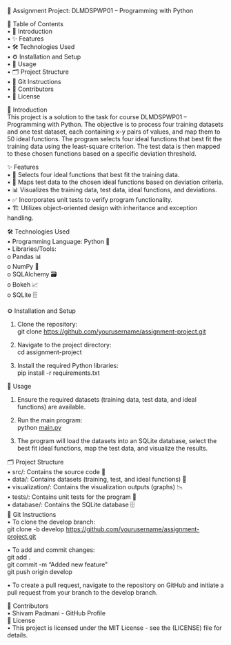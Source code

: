 <p class="has-line-data" data-line-start="0" data-line-end="1">📘 Assignment Project: DLMDSPWP01 – Programming with Python</p>
<p class="has-line-data" data-line-start="2" data-line-end="12">📑 Table of Contents<br>
•   📄 Introduction<br>
•   ✨ Features<br>
•   🛠 Technologies Used<br>
•   ⚙️ Installation and Setup<br>
•   🚀 Usage<br>
•   🗂 Project Structure<br>
•   🌱 Git Instructions<br>
•   👤 Contributors<br>
•   📜 License</p>
<p class="has-line-data" data-line-start="13" data-line-end="15">📄 Introduction<br>
This project is a solution to the task for course DLMDSPWP01 – Programming with Python. The objective is to process four training datasets and one test dataset, each containing x-y pairs of values, and map them to 50 ideal functions. The program selects four ideal functions that best fit the training data using the least-square criterion. The test data is then mapped to these chosen functions based on a specific deviation threshold.</p>
<p class="has-line-data" data-line-start="16" data-line-end="22">✨ Features<br>
•   🎯 Selects four ideal functions that best fit the training data.<br>
•   🔗 Maps test data to the chosen ideal functions based on deviation criteria.<br>
•   📊 Visualizes the training data, test data, ideal functions, and deviations.<br>
•   ✅ Incorporates unit tests to verify program functionality.<br>
•   🏗 Utilizes object-oriented design with inheritance and exception handling.</p>
<p class="has-line-data" data-line-start="23" data-line-end="31">🛠 Technologies Used<br>
•   Programming Language: Python 🐍<br>
•   Libraries/Tools:<br>
o   Pandas 📊<br>
o   NumPy 🔢<br>
o   SQLAlchemy 🗃<br>
o   Bokeh 📈<br>
o   SQLite 🗄</p>
<p class="has-line-data" data-line-start="32" data-line-end="33">⚙️ Installation and Setup</p>
<ol>
<li class="has-line-data" data-line-start="33" data-line-end="36">
<p class="has-line-data" data-line-start="33" data-line-end="35">Clone the repository:<br>
git clone <a href="https://github.com/yourusername/assignment-project.git">https://github.com/yourusername/assignment-project.git</a></p>
</li>
<li class="has-line-data" data-line-start="36" data-line-end="39">
<p class="has-line-data" data-line-start="36" data-line-end="38">Navigate to the project directory:<br>
cd assignment-project</p>
</li>
<li class="has-line-data" data-line-start="39" data-line-end="41">
<p class="has-line-data" data-line-start="39" data-line-end="41">Install the required Python libraries:<br>
pip install -r requirements.txt</p>
</li>
</ol>
<p class="has-line-data" data-line-start="43" data-line-end="44">🚀 Usage</p>
<ol>
<li class="has-line-data" data-line-start="44" data-line-end="46">
<p class="has-line-data" data-line-start="44" data-line-end="45">Ensure the required datasets (training data, test data, and ideal functions) are available.</p>
</li>
<li class="has-line-data" data-line-start="46" data-line-end="49">
<p class="has-line-data" data-line-start="46" data-line-end="48">Run the main program:<br>
python <a href="http://main.py">main.py</a></p>
</li>
<li class="has-line-data" data-line-start="49" data-line-end="51">
<p class="has-line-data" data-line-start="49" data-line-end="50">The program will load the datasets into an SQLite database, select the best fit ideal functions, map the test data, and visualize the results.</p>
</li>
</ol>
<p class="has-line-data" data-line-start="51" data-line-end="60">🗂 Project Structure<br>
•   src/: Contains the source code 📂<br>
•   data/: Contains datasets (training, test, and ideal functions) 📁<br>
•   visualization/: Contains the visualization outputs (graphs) 📉<br>
•   tests/: Contains unit tests for the program 🧪<br>
•   database/: Contains the SQLite database 🗄<br>
🌱 Git Instructions<br>
•   To clone the develop branch:<br>
git clone -b develop <a href="https://github.com/yourusername/assignment-project.git">https://github.com/yourusername/assignment-project.git</a></p>
<p class="has-line-data" data-line-start="61" data-line-end="65">•   To add and commit changes:<br>
git add .<br>
git commit -m “Added new feature”<br>
git push origin develop</p>
<p class="has-line-data" data-line-start="66" data-line-end="67">•   To create a pull request, navigate to the repository on GitHub and initiate a pull request from your branch to the develop branch.</p>
<p class="has-line-data" data-line-start="68" data-line-end="72">👤 Contributors<br>
•   Shivam Padmani - GitHub Profile<br>
📜 License<br>
•   This project is licensed under the MIT License - see the (LICENSE) file for details.</p>
